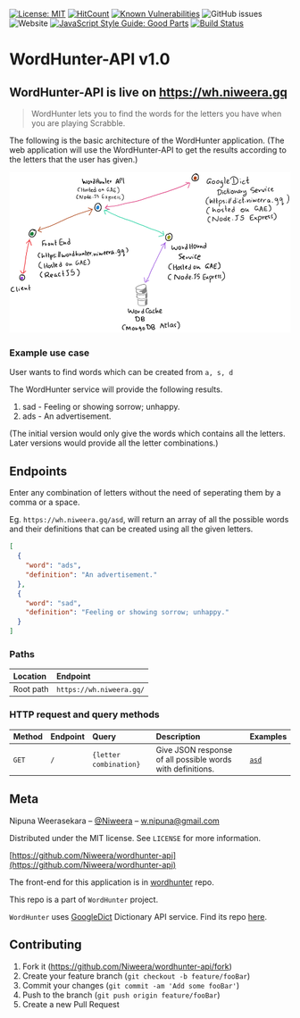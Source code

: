 [![License: MIT](https://img.shields.io/badge/License-MIT-yellow.svg)](https://opensource.org/licenses/MIT)
[![HitCount](http://hits.dwyl.io/Niweera/wordhunter-api.svg)](http://hits.dwyl.io/Niweera/wordhunter-api)
[![Known Vulnerabilities](https://snyk.io//test/github/Niweera/wordhunter-api/badge.svg?targetFile=package.json)](https://snyk.io//test/github/Niweera/wordhunter-api?targetFile=package.json)
![GitHub issues](https://img.shields.io/github/issues/Niweera/wordhunter-api)
![Website](https://img.shields.io/website/https/wh.niweera.gq?down_color=lightgrey&down_message=offline&up_color=blue&up_message=online)
[![JavaScript Style Guide: Good Parts](https://img.shields.io/badge/code%20style-goodparts-brightgreen.svg?style=flat)](https://github.com/dwyl/goodparts "JavaScript The Good Parts")
[![Build Status](https://travis-ci.com/Niweera/wordhunter-api.svg?branch=master)](https://travis-ci.com/Niweera/wordhunter-api)

# WordHunter-API v1.0

## WordHunter-API is live on https://wh.niweera.gq

> WordHunter lets you to find the words for the letters you have when you are playing Scrabble.

The following is the basic architecture of the WordHunter application. (The web application will use the WordHunter-API to get the results according to the letters that the user has given.)

![](w.png)

### Example use case

User wants to find words which can be created from `a, s, d`

The WordHunter service will provide the following results.

1. sad - Feeling or showing sorrow; unhappy.
2. ads - An advertisement.

(The initial version would only give the words which contains all the letters. Later versions would provide all the letter combinations.)

## Endpoints

Enter any combination of letters without the need of seperating them by a comma or a space.

Eg. `https://wh.niweera.gq/asd`, will return an array of all the possible words and their definitions that can be created using all the given letters.

```json
[
  {
    "word": "ads",
    "definition": "An advertisement."
  },
  {
    "word": "sad",
    "definition": "Feeling or showing sorrow; unhappy."
  }
]
```

### Paths

| Location  | Endpoint                 |
| :-------- | :----------------------- |
| Root path | `https://wh.niweera.gq/` |

### HTTP request and query methods

| Method | Endpoint | Query                  | Description                                                | Examples                           |
| :----- | :------- | :--------------------- | :--------------------------------------------------------- | :--------------------------------- |
| `GET`  | `/`      | `{letter combination}` | Give JSON response of all possible words with definitions. | [`asd`](https://wh.niweera.gq/asd) |

## Meta

Nipuna Weerasekara – [@Niweera](https://twitter.com/Niweera) – w.nipuna@gmail.com

Distributed under the MIT license. See `LICENSE` for more information.

[https://github.com/Niweera/wordhunter-api](https://github.com/Niweera/wordhunter-api)

The front-end for this application is in [wordhunter](https://github.com/Niweera/wordhunter) repo.

This repo is a part of `WordHunter` project.

`WordHunter` uses [GoogleDict](https://dict.niweera.gq) Dictionary API service. Find its repo [here](https://github.com/Niweera/googledict).

## Contributing

1. Fork it (<https://github.com/Niweera/wordhunter-api/fork>)
2. Create your feature branch (`git checkout -b feature/fooBar`)
3. Commit your changes (`git commit -am 'Add some fooBar'`)
4. Push to the branch (`git push origin feature/fooBar`)
5. Create a new Pull Request

<!-- Markdown link & img dfn's -->

[npm-image]: https://img.shields.io/npm/v/datadog-metrics.svg?style=flat-square
[npm-url]: https://npmjs.org/package/datadog-metrics
[npm-downloads]: https://img.shields.io/npm/dm/datadog-metrics.svg?style=flat-square
[travis-image]: https://img.shields.io/travis/dbader/node-datadog-metrics/master.svg?style=flat-square
[travis-url]: https://travis-ci.org/dbader/node-datadog-metrics
[wiki]: https://github.com/yourname/yourproject/wiki
